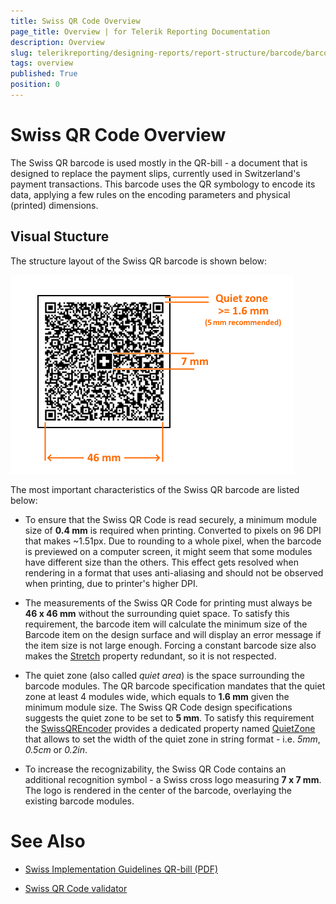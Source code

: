```yaml
---
title: Swiss QR Code Overview
page_title: Overview | for Telerik Reporting Documentation
description: Overview
slug: telerikreporting/designing-reports/report-structure/barcode/barcode-types/2d-barcodes/swiss-qr-code/overview
tags: overview
published: True
position: 0
---
```


# Swiss QR Code Overview



The Swiss QR barcode is used mostly in the QR-bill - a document that is designed to replace the payment slips, currently used in Switzerland's payment transactions.         This barcode uses the QR symbology to encode its data, applying a few rules on the encoding parameters and physical (printed) dimensions.       

## Visual Stucture

The structure layout of the Swiss QR barcode is shown below:  

  ![barcode-swiss-qr-structure](images/Barcodes/barcode-swiss-qr-structure.png)

The most important characteristics of the Swiss QR barcode are listed below:         

* To ensure that the Swiss QR Code is read securely, a minimum module size of __0.4 mm__ is required when printing.               Converted to pixels on 96 DPI that makes ~1.51px. Due to rounding to a whole pixel, when the barcode is previewed on a computer screen,               it might seem that some modules have different size than the others.             This effect gets resolved when rendering in a format that uses anti-aliasing and should not be observed when printing, due to printer's higher DPI.             

* The measurements of the Swiss QR Code for printing must always be __46 x 46 mm__ without the surrounding quiet space.               To satisfy this requirement, the barcode item will calculate the minimum size of the Barcode item on the design surface and will display an error message if the item size is not large enough.             Forcing a constant barcode size also makes the [Stretch](/reporting/api/Telerik.Reporting.Barcode#Telerik_Reporting_Barcode_Stretch)               property redundant, so it is not respected.             

* The quiet zone (also called *quiet area*) is the space surrounding the barcode modules.               The QR barcode specification mandates that the quiet zone at least 4 modules wide, which equals to __1.6 mm__ given the minimum module size.               The Swiss QR Code design specifications suggests the quiet zone to be set to __5 mm__.             To satisfy this requirement the [SwissQREncoder](/reporting/api/Telerik.Reporting.Barcodes.SwissQREncoder) provides a dedicated property named               [QuietZone](/reporting/api/Telerik.Reporting.Barcodes.SwissQREncoder#Telerik_Reporting_Barcodes_SwissQREncoder_QuietZone)               that allows to set the width of the quiet zone in string format - i.e. *5mm*, *0.5cm* or *0.2in*.             

* To increase the recognizability, the Swiss QR Code contains an additional recognition symbol - a Swiss cross logo measuring __7 x 7 mm__.                The logo is rendered in the center of the barcode, overlaying the existing barcode modules.             

# See Also


 * [          Swiss Implementation Guidelines QR-bill (PDF)
        ](https://www.paymentstandards.ch/dam/downloads/ig-qr-bill-2019-en.pdf)

 * [          Swiss QR Code validator
        ](https://www.swiss-qr-invoice.org/validator/)
